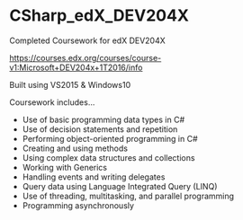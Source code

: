 # CSharp_edX_DEV204X
Completed Coursework for edX DEV204X

https://courses.edx.org/courses/course-v1:Microsoft+DEV204x+1T2016/info

Built using VS2015 & Windows10

Coursework includes...

* Use of basic programming data types in C#
* Use of decision statements and repetition
* Performing object-oriented programming in C#
* Creating and using methods
* Using complex data structures and collections
* Working with Generics
* Handling events and writing delegates
* Query data using Language Integrated Query (LINQ)
* Use of threading, multitasking, and parallel programming
* Programming asynchronously
